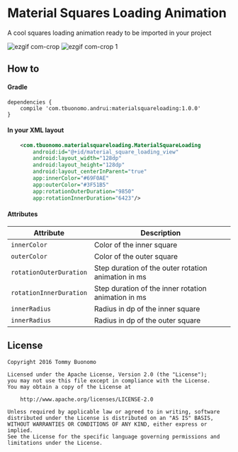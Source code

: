 # Material Squares Loading Animation

A cool squares loading animation ready to be imported in your project

![ezgif com-crop](https://cloud.githubusercontent.com/assets/15737675/24829479/aece5dc6-1c72-11e7-87a0-bf34e95f2146.gif) ![ezgif com-crop 1](https://cloud.githubusercontent.com/assets/15737675/24829547/2d1675dc-1c74-11e7-91f9-91614468b751.gif)


## How to
#### Gradle
```Gradle
dependencies {
    compile 'com.tbuonomo.andrui:materialsquareloading:1.0.0'
}
```
#### In your XML layout
```Xml
    <com.tbuonomo.materialsquareloading.MaterialSquareLoading
        android:id="@+id/material_square_loading_view"
        android:layout_width="128dp"
        android:layout_height="128dp"
        android:layout_centerInParent="true"
        app:innerColor="#69F0AE"
        app:outerColor="#3F51B5"
        app:rotationOuterDuration="9850"
        app:rotationInnerDuration="6423"/>
```

#### Attributes
| Attribute | Description |
| --- | --- |
| `innerColor` | Color of the inner square |
| `outerColor` | Color of the outer square |
| `rotationOuterDuration` | Step duration of the outer rotation animation in ms |
| `rotationInnerDuration` | Step duration of the inner rotation animation in ms |
| `innerRadius` | Radius in dp of the inner square |
| `innerRadius` | Radius in dp of the outer square |

## License
    Copyright 2016 Tommy Buonomo
    
    Licensed under the Apache License, Version 2.0 (the "License");
    you may not use this file except in compliance with the License.
    You may obtain a copy of the License at
    
        http://www.apache.org/licenses/LICENSE-2.0
    
    Unless required by applicable law or agreed to in writing, software
    distributed under the License is distributed on an "AS IS" BASIS,
    WITHOUT WARRANTIES OR CONDITIONS OF ANY KIND, either express or implied.
    See the License for the specific language governing permissions and
    limitations under the License.
